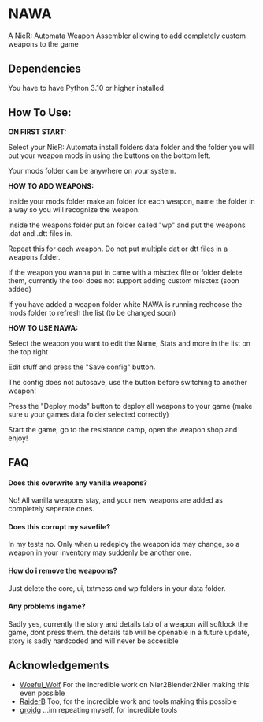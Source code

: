 
# NAWA

A NieR: Automata Weapon Assembler allowing to add completely custom weapons to the game




## Dependencies

You have to have Python 3.10 or higher installed


    
## How To Use:

**ON FIRST START:** 

Select your NieR: Automata install folders data folder and the folder you will put your weapon mods in using the buttons on the bottom left.


Your mods folder can be anywhere on your system.




**HOW TO ADD WEAPONS:**

Inside your mods folder make an folder for each weapon, name the folder in a way so you will recognize the weapon.

inside the weapons folder put an folder called "wp" and put the weapons .dat and .dtt files in.

Repeat this for each weapon. Do not put multiple dat or dtt files in a weapons folder.

If the weapon you wanna put in came with a misctex file or folder delete them, currently the tool does not support adding custom misctex (soon added)

If you have added a weapon folder white NAWA is running rechoose the mods folder to refresh the list (to be changed soon)


**HOW TO USE NAWA:**

Select the weapon you want to edit the Name, Stats and more in the list on the top right

Edit stuff and press the "Save config" button.

The config does not autosave, use the button before switching to another weapon!

Press the "Deploy mods" button to deploy all weapons to your game (make sure u your games data folder selected correctly)

Start the game, go to the resistance camp, open the weapon shop and enjoy!




## FAQ

#### Does this overwrite any vanilla weapons?

No! All vanilla weapons stay, and your new weapons are added as completely seperate ones.

#### Does this corrupt my savefile?

In my tests no. Only when u redeploy the weapon ids may change, so a weapon in your inventory may suddenly be another one.

#### How do i remove the weapoons?

Just delete the core, ui, txtmess and wp folders in your data folder.

#### Any problems ingame?

Sadly yes, currently the story and details tab of a weapon will softlock the game, dont press them. the details tab will be openable in
a future update, story is sadly hardcoded and will never be accesible



## Acknowledgements

 - [Woeful_Wolf](https://github.com/WoefulWolf) For the incredible work on Nier2Blender2Nier making this even possible
 - [RaiderB](https://github.com/ArthurHeitmann) Too, for the incredible work and tools making this possible
 - [grojdg](https://github.com/xxk-i) ...im repeating myself, for incredible tools


 

